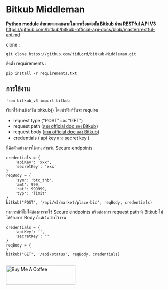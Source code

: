 # Bitkub Middleman

**Python module อำนวยความสะดวกในการเชื่อมต่อกับ Bitkub ผ่าน RESTful API V3**
https://github.com/bitkub/bitkub-official-api-docs/blob/master/restful-api.md

clone :

    git clone https://github.com/tidLord/bitkub-Middleman.git

ติดตั้ง requirements :

    pip install -r requirements.txt

## การใช้งาน

    from bitkub_v3 import bitkub

เรียกใช้ผ่านฟังก์ชั่น bitkub() โดยตัวฟังก์ชั่นจะ require
 - request type ("POST" และ "GET")
 - request path ([ตาม official doc ของ Bitkub](https://github.com/bitkub/bitkub-official-api-docs/blob/master/restful-api.md))
 - request body ([ตาม official doc ของ Bitkub](https://github.com/bitkub/bitkub-official-api-docs/blob/master/restful-api.md))
 - credentials ( api key และ secret key )
 
 นี่คือตัวอย่างการใช้งาน สำหรับ Secure endpoints

    credentials = {
        'apiKey': 'xxx',
        'secretKey': 'xxx'
    }
    reqBody = {
        'sym': 'btc_thb',
        'amt': 999,
        'rat': 999999,
        'typ': 'limit'
    }      
    bitkub("POST", '/api/v3/market/place-bid', reqBody, credentials)

หากกรณีที่ไม่ได้ต้องการจะใช้ Secure endpoints หรือต้องการ request path ที่ Bitkub ไม่ได้ต้องการ Body ก็แค่เว้นว่างไว้ เช่น

    credentials = {
        'apiKey': '',
        'secretKey': ''
    }
    reqBody = {
    }      
    bitkub("GET", '/api/status', reqBody, credentials)
   
   ## 
<a href="https://www.buymeacoffee.com/tar888" target="_blank"><img src="https://cdn.buymeacoffee.com/buttons/v2/default-yellow.png" alt="Buy Me A Coffee" style="height: 60px !important;width: 217px !important;" ></a>
